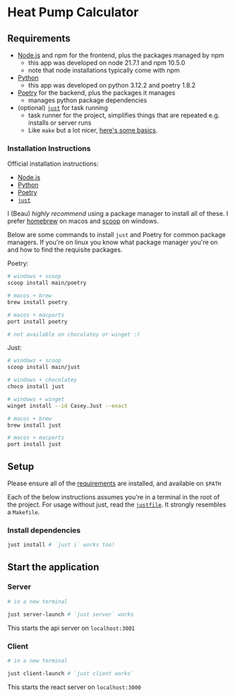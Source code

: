 # Heat Pump Calculator

## Requirements

- [Node.js](https://nodejs.org/en/about) and npm for the frontend, plus the packages managed by npm
    - this app was developed on node 21.7.1 and npm 10.5.0
    - note that node installations typically come with npm
- [Python](https://www.python.org/about/)
    - this app was developed on python 3.12.2 and poetry 1.8.2
- [Poetry](https://python-poetry.org/) for the backend, plus the packages it manages
    - manages python package dependencies
- (optional) [`just`](https://github.com/casey/just) for task running
    - task runner for the project, simplifies things that are repeated e.g. installs or server runs
    - Like `make` but a lot nicer, [here's some basics](https://github.com/casey/just?tab=readme-ov-file#quick-start).

### Installation Instructions

Official installation instructions:
- [Node.js](https://nodejs.org/en/learn/getting-started/how-to-install-nodejs)
- [Python](https://www.python.org/downloads/)
- [Poetry](https://python-poetry.org/docs/#installation)
- [`just`](https://github.com/casey/just?tab=readme-ov-file#installation)


I (Beau) *highly recommend* using a package manager to install all of these. I
prefer [homebrew](https://brew.sh/) on macos and [scoop](https://scoop.sh/) on
windows.


Below are some commands to install `just` and Poetry for common package
managers. If you're on linux you know what package manager you're on and how to
find the requisite packages.


Poetry:
```bash
# windows + scoop
scoop install main/poetry

# macos + brew
brew install poetry

# macos + macports
port install poetry

# not available on chocolatey or winget :(
```

Just:
```bash
# windows + scoop
scoop install main/just

# windows + chocolatey
choco install just

# windows + winget
winget install --id Casey.Just --exact

# macos + brew
brew install just

# macos + macports
port install just
```

## Setup

Please ensure all of the [requirements](#Requirements) are installed, and
available on `$PATH`

Each of the below instructions assumes you're in a terminal in the root of the project.
For usage without just, read the [`justfile`](./justfile). It strongly resembles a `Makefile`.

### Install dependencies

```bash
just install # `just i` works too!

```

## Start the application

### Server
```bash
# in a new terminal

just server-launch # `just server` works
```

This starts the api server on `localhost:3001`


### Client
```bash
# in a new terminal

just client-launch # `just client works`
```

This starts the react server on `localhost:3000`
